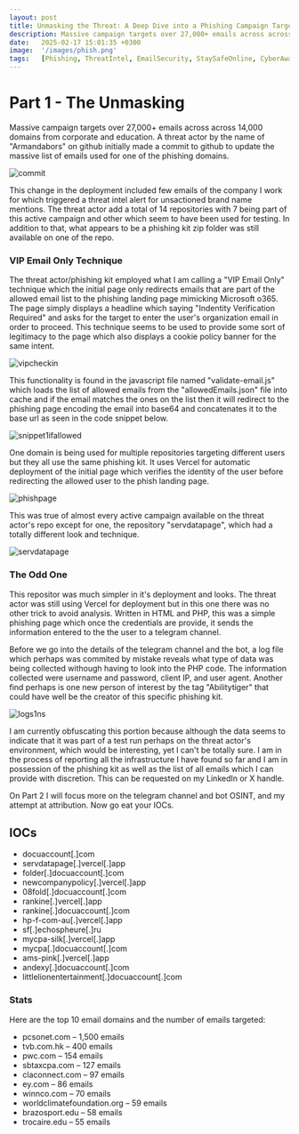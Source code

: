 ```yaml
---
layout: post
title: Unmasking the Threat∶ A Deep Dive into a Phishing Campaign Targeting Corporate and Educational Emails
description: Massive campaign targets over 27,000+ emails across across 14,000 domains from corporate and education. A threat actor by the name of "Armandabors" on github initially made a commit to github to update the massive list of emails used for one of the phihing domains.
date:   2025-02-17 15:01:35 +0300
image:  '/images/phish.png'
tags:   [Phishing, ThreatIntel, EmailSecurity, StaySafeOnline, CyberAwareness]
---
```

# Part 1 - The Unmasking 
Massive campaign targets over 27,000+ emails across across 14,000 domains from corporate and education. A threat actor by the name of "Armandabors" on github initially made a commit to github to update the massive list of emails used for one of the phishing domains. 

![commit]({{site.baseurl}}/images/commit.png)

This change in the deployment included few emails of the company I work for which triggered a threat intel alert for unsactioned brand name mentions. The threat actor add a total of 14 repositories with 7 being part of this active campaign and other which seem to have been used for testing. In addition to that,  what appears to be a phishing kit zip folder was still available on one of the repo.

### VIP Email Only Technique
The threat actor/phishing kit employed what I am calling a "VIP Email Only" technique which the initial page only redirects emails that are part of the allowed email list to the phishing landing page mimicking Microsoft o365. The page simply displays a headline which saying "Indentity Verification Required" and asks for the target to enter the user's organization email in order to proceed. This technique seems to be used to provide some sort of legitimacy to the page which also displays a cookie policy banner for the same intent.

![vipcheckin]({{site.baseurl}}/images/vipcheckin.png)

This functionality is found in the javascript file named "validate-email.js" which loads the list of allowed emails from the "allowedEmails.json" file into cache and if the email matches the ones on the list then it will redirect to the phishing page encoding the email into base64 and concatenates it to the base url as seen in the code snippet below.

![snippet1ifallowed]({{site.baseurl}}/images/snippet1ifallowed.png)

One domain is being used for multiple repositories targeting different users but they all use the same phishing kit. It uses Vercel for automatic deployment of the initial page which verifies the identity of the user before redirecting the allowed user to the phish landing page.

![phishpage]({{site.baseurl}}/images/phishpage.png)

This was true of almost every active campaign available on the threat actor's repo except for one, the repository "servdatapage", which had a totally different look and technique.

![servdatapage]({{site.baseurl}}/images/servdatapage.png)

### The Odd One
This repositor was much simpler in it's deployment and looks. The threat actor was still using Vercel for deployment but in this one there was no other trick to avoid analysis. Written in HTML and PHP, this was a simple phishing page which once the credentials are provide, it sends the information entered to the the user to a telegram channel.

Before we go into the details of the telegram channel and the bot, a log file which perhaps was commited by mistake reveals what type of data was being collected withough having to look into the PHP code. The information collected were username and password, client IP, and user agent. Another find perhaps is one new person of interest by the tag "Abilitytiger" that could have well be the creator of this specific phishing kit.

![logs1ns]({{site.baseurl}}/images/logs1ns.png)

I am currently obfuscating this portion because although the data seems to indicate that it was part of a test run perhaps on the threat actor's environment, which would be interesting, yet I can't be totally sure. I am in the process of reporting all the infrastructure I have found so far and I am in possession of the phishing kit as well as the list of all emails which I can provide with discretion. This can be requested on my LinkedIn or X handle.

On Part 2 I will focus more on the telegram channel and bot OSINT, and my attempt at attribution. Now go eat your IOCs.

## IOCs
* docuaccount[.]com  
* servdatapage[.]vercel[.]app  
* folder[.]docuaccount[.]com  
* newcompanypolicy[.]vercel[.]app  
* 08fold[.]docuaccount[.]com  
* rankine[.]vercel[.]app  
* rankine[.]docuaccount[.]com  
* hp-f-com-au[.]vercel[.]app  
* sf[.]echospheure[.]ru  
* mycpa-silk[.]vercel[.]app  
* mycpa[.]docuaccount[.]com  
* ams-pink[.]vercel[.]app  
* andexy[.]docuaccount[.]com  
* littlelionentertainment[.]docuaccount[.]com  

### Stats
Here are the top 10 email domains and the number of emails targeted:

* pcsonet.com – 1,500 emails
* tvb.com.hk – 400 emails
* pwc.com – 154 emails
* sbtaxcpa.com – 127 emails
* claconnect.com – 97 emails
* ey.com – 86 emails
* winnco.com – 70 emails
* worldclimatefoundation.org – 59 emails
* brazosport.edu – 58 emails
* trocaire.edu – 55 emails 